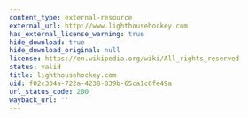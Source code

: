 ```yaml
---
content_type: external-resource
external_url: http://www.lighthousehockey.com
has_external_license_warning: true
hide_download: true
hide_download_original: null
license: https://en.wikipedia.org/wiki/All_rights_reserved
status: valid
title: lighthousehockey.com
uid: f02c334a-722a-4238-839b-65ca1c6fe49a
url_status_code: 200
wayback_url: ''
---
```

